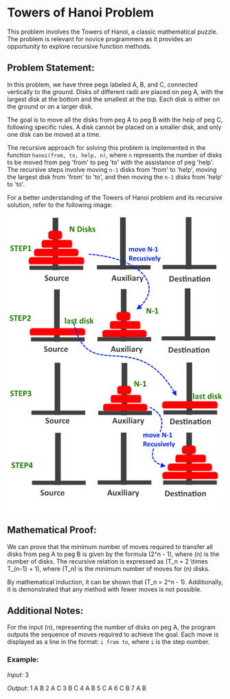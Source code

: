 # Towers of Hanoi Problem

This problem involves the Towers of Hanoi, a classic mathematical puzzle. The problem is relevant for novice programmers as it provides an opportunity to explore recursive function methods.

## Problem Statement:

In this problem, we have three pegs labeled A, B, and C, connected vertically to the ground. Disks of different radii are placed on peg A, with the largest disk at the bottom and the smallest at the top. Each disk is either on the ground or on a larger disk.

The goal is to move all the disks from peg A to peg B with the help of peg C, following specific rules. A disk cannot be placed on a smaller disk, and only one disk can be moved at a time.

The recursive approach for solving this problem is implemented in the function `hanoi(from, to, help, n)`, where `n` represents the number of disks to be moved from peg 'from' to peg 'to' with the assistance of peg 'help'. The recursive steps involve moving `n-1` disks from 'from' to 'help', moving the largest disk from 'from' to 'to', and then moving the `n-1` disks from 'help' to 'to'.



For a better understanding of the Towers of Hanoi problem and its recursive solution, refer to the following image:
![Tower of Hanoi](Ex_Pic.png)


## Mathematical Proof:

We can prove that the minimum number of moves required to transfer all disks from peg A to peg B is given by the formula \(2^n - 1\), where \(n\) is the number of disks. The recursive relation is expressed as \(T_n = 2 \times T_{n-1} + 1\), where \(T_n\) is the minimum number of moves for \(n\) disks.

By mathematical induction, it can be shown that \(T_n = 2^n - 1\). Additionally, it is demonstrated that any method with fewer moves is not possible.

## Additional Notes:

For the input \(n\), representing the number of disks on peg A, the program outputs the sequence of moves required to achieve the goal. Each move is displayed as a line in the format: `i from to`, where `i` is the step number.

### Example:

*Input:*
3


*Output:*
1 A B
2 A C
3 B C
4 A B
5 C A
6 C B
7 A B

